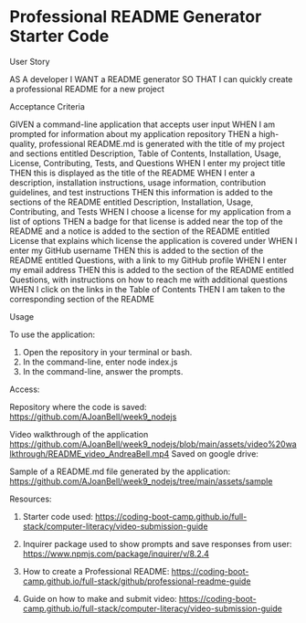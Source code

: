 # Professional README Generator Starter Code

User Story

AS A developer
I WANT a README generator
SO THAT I can quickly create a professional README for a new project

Acceptance Criteria

GIVEN a command-line application that accepts user input
WHEN I am prompted for information about my application repository
THEN a high-quality, professional README.md is generated with the title of my project and sections entitled Description, Table of Contents, Installation, Usage, License, Contributing, Tests, and Questions
WHEN I enter my project title
THEN this is displayed as the title of the README
WHEN I enter a description, installation instructions, usage information, contribution guidelines, and test instructions
THEN this information is added to the sections of the README entitled Description, Installation, Usage, Contributing, and Tests
WHEN I choose a license for my application from a list of options
THEN a badge for that license is added near the top of the README and a notice is added to the section of the README entitled License that explains which license the application is covered under
WHEN I enter my GitHub username
THEN this is added to the section of the README entitled Questions, with a link to my GitHub profile
WHEN I enter my email address
THEN this is added to the section of the README entitled Questions, with instructions on how to reach me with additional questions
WHEN I click on the links in the Table of Contents
THEN I am taken to the corresponding section of the README

Usage

To use the application:

1. Open the repository in your terminal or bash.
2. In the command-line, enter node index.js
3. In the command-line, answer the prompts.

Access:

Repository where the code is saved: https://github.com/AJoanBell/week9_nodejs

Video walkthrough of the application https://github.com/AJoanBell/week9_nodejs/blob/main/assets/video%20walkthrough/README_video_AndreaBell.mp4
Saved on google drive: 

Sample of a README.md file generated by the application: https://github.com/AJoanBell/week9_nodejs/tree/main/assets/sample



Resources:

1. Starter code used: https://coding-boot-camp.github.io/full-stack/computer-literacy/video-submission-guide

2. Inquirer package used to show prompts and save responses from user: https://www.npmjs.com/package/inquirer/v/8.2.4

3. How to create a Professional README: https://coding-boot-camp.github.io/full-stack/github/professional-readme-guide

4. Guide on how to make and submit video: https://coding-boot-camp.github.io/full-stack/computer-literacy/video-submission-guide
